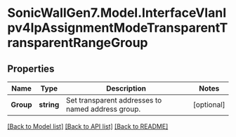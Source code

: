 # SonicWallGen7.Model.InterfaceVlanIpv4IpAssignmentModeTransparentTransparentRangeGroup

## Properties

Name | Type | Description | Notes
------------ | ------------- | ------------- | -------------
**Group** | **string** | Set transparent addresses to named address group. | [optional] 

[[Back to Model list]](../README.md#documentation-for-models) [[Back to API list]](../README.md#documentation-for-api-endpoints) [[Back to README]](../README.md)

